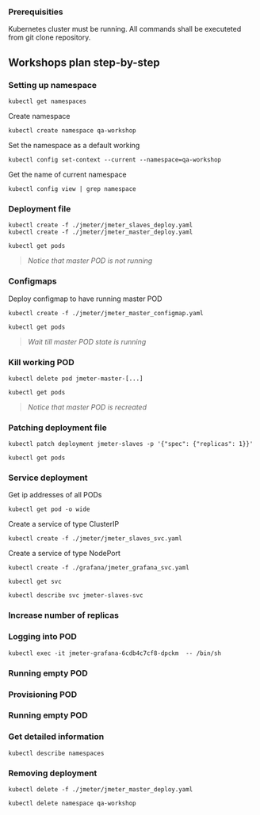 ### Prerequisities

Kubernetes cluster must be running. All commands shall be executeted from git clone repository.

## Workshops plan step-by-step

### Setting up namespace
```
kubectl get namespaces
```
Create namespace
```
kubectl create namespace qa-workshop
```
Set the namespace as a default working
```
kubectl config set-context --current --namespace=qa-workshop
```
Get the name of current namespace
```
kubectl config view | grep namespace
```
### Deployment file
```
kubectl create -f ./jmeter/jmeter_slaves_deploy.yaml
kubectl create -f ./jmeter/jmeter_master_deploy.yaml
```
```
kubectl get pods
```
> *Notice that master POD is not running* 
### Configmaps
Deploy configmap to have running master POD
```
kubectl create -f ./jmeter/jmeter_master_configmap.yaml
```
```
kubectl get pods
```
> *Wait till master POD state is running* 

### Kill working POD
```
kubectl delete pod jmeter-master-[...]
```
```
kubectl get pods
```
> *Notice that master POD is recreated* 

### Patching deployment file
```
kubectl patch deployment jmeter-slaves -p '{"spec": {"replicas": 1}}'
```
```
kubectl get pods
```

### Service deployment
Get ip addresses of all PODs
```
kubectl get pod -o wide
```
Create a service of type ClusterIP
```
kubectl create -f ./jmeter/jmeter_slaves_svc.yaml
```
Create a service of type NodePort
```
kubectl create -f ./grafana/jmeter_grafana_svc.yaml
```
```
kubectl get svc
```
```
kubectl describe svc jmeter-slaves-svc
```


### Increase number of replicas



### Logging into POD
```
kubectl exec -it jmeter-grafana-6cdb4c7cf8-dpckm  -- /bin/sh
```

### Running empty POD

### Provisioning POD

### Running empty POD

### Get detailed information
```
kubectl describe namespaces
```

### Removing deployment
```
kubectl delete -f ./jmeter/jmeter_master_deploy.yaml
```
```
kubectl delete namespace qa-workshop
```

